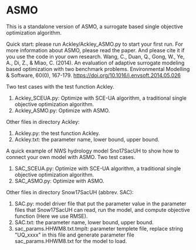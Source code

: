 # ASMO
This is a standalone version of ASMO, a surrogate based single objective optimization algorithm.

Quick start: please run Ackley/Ackley\_ASMO.py to start your first run. For more information about ASMO, please read the paper. And please cite it if you use the code in your own research.
Wang, C., Duan, Q., Gong, W., Ye, A., Di, Z., & Miao, C. (2014). An evaluation of adaptive surrogate modeling based optimization with two benchmark problems. Environmental Modelling & Software, 60(0), 167-179. https://doi.org/10.1016/j.envsoft.2014.05.026

Two test cases with the test function Ackley.
1. Ackley\_SCEUA.py: Optimize with SCE-UA algorithm, a traditional single objective optimization algorithm.
2. Ackley\_ASMO.py: Optimize with ASMO.

Other files in directory Ackley:
1. Ackley.py: the test function Ackley.
2. Ackley.txt: the parameter name, lower bound, upper bound.

A quick example of NWS hydrology model Sno17SacUH to show how to connect your own model with ASMO.
Two test cases.
1. SAC\_SCEUA.py: Optimize with SCE-UA algorithm, a traditional single objective optimization algorithm.
2. SAC\_ASMO.py: Optimize with ASMO.

Other files in directory Snow17SacUH (abbrev. SAC):
1. SAC.py: model driver file that put the parameter value in the parameter files that Snow17SacUH can read, run the model, and compute objective function (Here we use RMSE).
2. SAC.txt: the parameter name, lower bound, upper bound.
3. sac\_params.HHWM8.txt.tmplt: parameter templete file, replace string "UQ\_xxxx" in this file and generate parameter file sac\_params.HHWM8.txt for the model to load.
